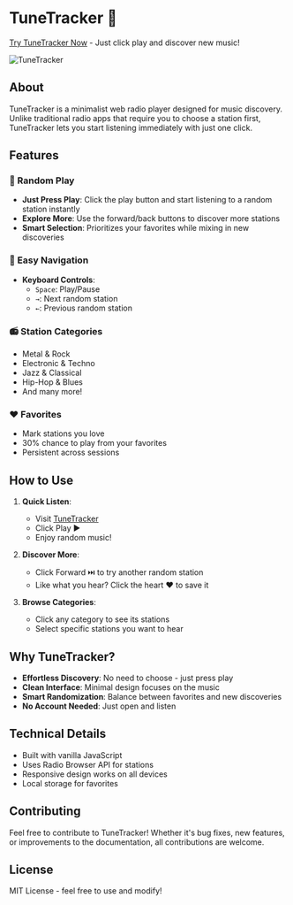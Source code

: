 # TuneTracker 🎵

[Try TuneTracker Now](https://stihilus.github.io/tuneTracker/) - Just click play and discover new music!

![TuneTracker](https://i.ibb.co/yycZrYw/share-Image.png)

## About

TuneTracker is a minimalist web radio player designed for music discovery. Unlike traditional radio apps that require you to choose a station first, TuneTracker lets you start listening immediately with just one click.

## Features

### 🎲 Random Play
- **Just Press Play**: Click the play button and start listening to a random station instantly
- **Explore More**: Use the forward/back buttons to discover more stations
- **Smart Selection**: Prioritizes your favorites while mixing in new discoveries

### 🎯 Easy Navigation
- **Keyboard Controls**:
  - `Space`: Play/Pause
  - `→`: Next random station
  - `←`: Previous random station

### 📻 Station Categories
- Metal & Rock
- Electronic & Techno
- Jazz & Classical
- Hip-Hop & Blues
- And many more!

### ❤️ Favorites
- Mark stations you love
- 30% chance to play from your favorites
- Persistent across sessions

## How to Use

1. **Quick Listen**:
   - Visit [TuneTracker](https://stihilus.github.io/tuneTracker/)
   - Click Play ▶️
   - Enjoy random music!

2. **Discover More**:
   - Click Forward ⏭️ to try another random station
   - Like what you hear? Click the heart ❤️ to save it

3. **Browse Categories**:
   - Click any category to see its stations
   - Select specific stations you want to hear

## Why TuneTracker?

- **Effortless Discovery**: No need to choose - just press play
- **Clean Interface**: Minimal design focuses on the music
- **Smart Randomization**: Balance between favorites and new discoveries
- **No Account Needed**: Just open and listen

## Technical Details

- Built with vanilla JavaScript
- Uses Radio Browser API for stations
- Responsive design works on all devices
- Local storage for favorites

## Contributing

Feel free to contribute to TuneTracker! Whether it's bug fixes, new features, or improvements to the documentation, all contributions are welcome.

## License

MIT License - feel free to use and modify!
